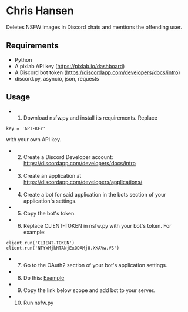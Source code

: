 # Chris Hansen
Deletes NSFW images in Discord chats and mentions the offending user.

## Requirements
* Python
* A pixlab API key (https://pixlab.io/dashboard)
* A Discord bot token (https://discordapp.com/developers/docs/intro)
* discord.py, asyncio, json, requests


## Usage
* 1. Download nsfw.py and install its requirements. Replace 
```
key = 'API-KEY'
```
with your own API key.
* 2. Create a Discord Developer account: https://discordapp.com/developers/docs/intro
* 3. Create an application at https://discordapp.com/developers/applications/
* 4. Create a bot for said application in the bots section of your application's settings.
* 5. Copy the bot's token.
* 6. Replace CLIENT-TOKEN in nsfw.py with your bot's token. For example:
```
client.run('CLIENT-TOKEN')
client.run('NTYxMjkNTANjExODAMjU.XKAVw.VS')
```
* 7. Go to the OAuth2 section of your bot's application settings.
* 8. Do this:
[Example](https://ibb.co/bzc6xTy)

* 9. Copy the link below scope and add bot to your server.
* 10. Run nsfw.py
